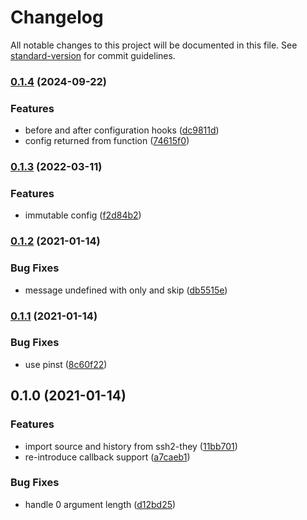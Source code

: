 # Changelog

All notable changes to this project will be documented in this file. See [standard-version](https://github.com/conventional-changelog/standard-version) for commit guidelines.

### [0.1.4](https://github.com/adaltas/node-mocha-they/compare/v0.1.3...v0.1.4) (2024-09-22)

### Features

- before and after configuration hooks ([dc9811d](https://github.com/adaltas/node-mocha-they/commit/dc9811d4fe4e978729718140521a9b556e7295fd))
- config returned from function ([74615f0](https://github.com/adaltas/node-mocha-they/commit/74615f05f48b36fafb6b917859c41a013dad27a6))

### [0.1.3](https://github.com/adaltas/node-mocha-they/compare/v0.1.2...v0.1.3) (2022-03-11)

### Features

- immutable config ([f2d84b2](https://github.com/adaltas/node-mocha-they/commit/f2d84b27d22e989770326d9f45bc1b8aeb663e65))

### [0.1.2](https://github.com/adaltas/node-mocha-they/compare/v0.1.1...v0.1.2) (2021-01-14)

### Bug Fixes

- message undefined with only and skip ([db5515e](https://github.com/adaltas/node-mocha-they/commit/db5515e5234b352cfb173b675f7aeae73d50f7f7))

### [0.1.1](https://github.com/adaltas/node-mocha-they/compare/v0.1.0...v0.1.1) (2021-01-14)

### Bug Fixes

- use pinst ([8c60f22](https://github.com/adaltas/node-mocha-they/commit/8c60f22c48bdec528bf412d565efda253526bdef))

## 0.1.0 (2021-01-14)

### Features

- import source and history from ssh2-they ([11bb701](https://github.com/adaltas/node-mocha-they/commit/11bb701a3132b8badb64ffb8d6488107a7f90262))
- re-introduce callback support ([a7caeb1](https://github.com/adaltas/node-mocha-they/commit/a7caeb188576a6a67fb179abb4f41e8fb79dc7ab))

### Bug Fixes

- handle 0 argument length ([d12bd25](https://github.com/adaltas/node-mocha-they/commit/d12bd25d5ead8e8be3c086172bab4ae91f939be3))
